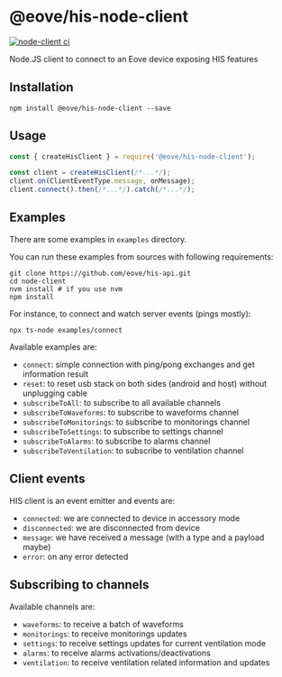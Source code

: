 # @eove/his-node-client

[![node-client ci](https://github.com/eove/his-api/actions/workflows/node_client_ci.yml/badge.svg)](https://github.com/eove/his-api/actions/workflows/node_client_ci.yml)

Node.JS client to connect to an Eove device exposing HIS features

## Installation

```
npm install @eove/his-node-client --save
```

## Usage

```js
const { createHisClient } = require('@eove/his-node-client');

const client = createHisClient(/*...*/);
client.on(ClientEventType.message, onMessage);
client.connect().then(/*...*/).catch(/*...*/);
```

## Examples

There are some examples in `examples` directory.

You can run these examples from sources with following requirements:

```
git clone https://github.com/eove/his-api.git
cd node-client
nvm install # if you use nvm
npm install
```

For instance, to connect and watch server events (pings mostly):

```
npx ts-node examples/connect
```

Available examples are:

- `connect`: simple connection with ping/pong exchanges and get information result
- `reset`: to reset usb stack on both sides (android and host) without unplugging cable
- `subscribeToAll`: to subscribe to all available channels
- `subscribeToWaveforms`: to subscribe to waveforms channel
- `subscribeToMonitorings`: to subscribe to monitorings channel
- `subscribeToSettings`: to subscribe to settings channel
- `subscribeToAlarms`: to subscribe to alarms channel
- `subscribeToVentilation`: to subscribe to ventilation channel

## Client events

HIS client is an event emitter and events are:

- `connected`: we are connected to device in accessory mode
- `disconnected`: we are disconnected from device
- `message`: we have received a message (with a type and a payload maybe)
- `error`: on any error detected

## Subscribing to channels

Available channels are:

- `waveforms`: to receive a batch of waveforms
- `monitorings`: to receive monitorings updates
- `settings`: to receive settings updates for current ventilation mode
- `alarms`: to receive alarms activations/deactivations
- `ventilation`: to receive ventilation related information and updates
